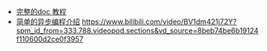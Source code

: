 
- [完整的doc  教程](https://learn.microsoft.com/zh-cn/dotnet/standard/asynchronous-programming-patterns/)
- [简单的异步编程介绍](https://learn.microsoft.com/zh-cn/dotnet/csharp/asynchronous-programming/)
https://www.bilibili.com/video/BV1dm421j72Y?spm_id_from=333.788.videopod.sections&vd_source=8beb74be6b19124f110600d2ce0f3957

